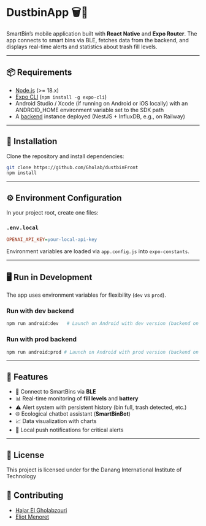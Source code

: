 # DustbinApp 🗑️📱

SmartBin’s mobile application built with **React Native** and **Expo Router**.
The app connects to smart bins via BLE, fetches data from the backend, and displays real-time alerts and statistics about trash fill levels.

---

## 📦 Requirements

* [Node.js](https://nodejs.org/) (>= 18.x)
* [Expo CLI](https://docs.expo.dev/get-started/installation/) (`npm install -g expo-cli`)
* Android Studio / Xcode (if running on Android or iOS locally) with an ANDROID_HOME environment variable set to the SDK path
* A [backend](https://github.com/eliotmnrt/backendSmartBin) instance deployed (NestJS + InfluxDB, e.g., on Railway)

---

## 🚀 Installation

Clone the repository and install dependencies:

```sh
git clone https://github.com/Gholab/dustbinFront
npm install
```

---

## ⚙️ Environment Configuration

In your project root, create one files:

### `.env.local`

```ini
OPENAI_API_KEY=your-local-api-key
```

Environment variables are loaded via `app.config.js` into `expo-constants`.

---

## 🖥️ Run in Development

The app uses environment variables for flexibility (`dev` vs `prod`).

### Run with dev backend

```sh
npm run android:dev   # Launch on Android with dev version (backend on localhost:3000)
```

### Run with prod backend

```sh
npm run android:prod # Launch on Android with prod version (backend on https://smartbin-backend-production.up.railway.app)
```

---

## 📱 Features

* 🔗 Connect to SmartBins via **BLE**
* 📊 Real-time monitoring of **fill levels** and **battery**
* ⚠️ Alert system with persistent history (bin full, trash detected, etc.)
* 🌐 Ecological chatbot assistant (**SmartBinBot**)
* 📈 Data visualization with charts
* 🔔 Local push notifications for critical alerts

---

## 📝 License
This project is licensed under for the Danang International Institute of Technology

## 👥 Contributing
* [Hajar El Gholabzouri](https://github.com/Gholab)
* [Eliot Menoret](https://github.com/eliotmnrt)